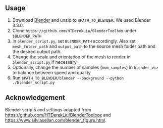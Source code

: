 ## Usage

1. Download [Blender](https://www.blender.org/download/) and unzip to `$PATH_TO_BLENDER`. We used Blender 3.3.0.
2. Clone `https://github.com/HTDerekLiu/BlenderToolbox` under `$BLENDER_PATH`
3. In `blender_script.py`, set `BLENDER_PATH` accordingly. Also set `mesh_folder_path` and `output_path` to the source mesh folder path and the desired output path.
4. Change the scale and orientation of the mesh to render in `blender_script.py` if necessary
5. Optionally, change the number of samples (`num_samples`) in `blender_viz` to balance between speed and quality
6. Run `$PATH_TO_BLENDER/blender --background --python ./blender_script.py`


## Acknowledgement

Blender scripts and settings adapted from https://github.com/HTDerekLiu/BlenderToolbox and https://www.silviasellan.com/blender_figure.html.
